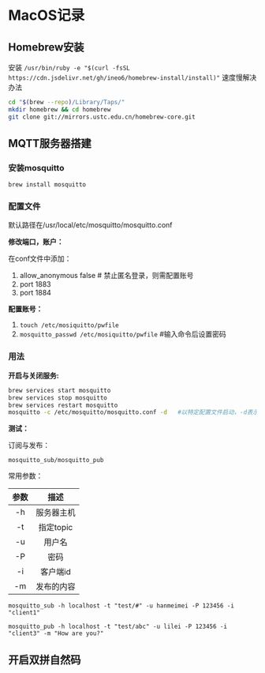 # MacOS记录
## Homebrew安装
安装
`/usr/bin/ruby -e "$(curl -fsSL https://cdn.jsdelivr.net/gh/ineo6/homebrew-install/install)"`
速度慢解决办法

```bash
cd "$(brew --repo)/Library/Taps/"
mkdir homebrew && cd homebrew
git clone git://mirrors.ustc.edu.cn/homebrew-core.git
```



## MQTT服务器搭建

### 安装mosquitto

```bash
brew install mosquitto
```

### 配置文件

默认路径在/usr/local/etc/mosquitto/mosquitto.conf

**修改端口，账户：**

在conf文件中添加：

1. allow_anonymous false   # 禁止匿名登录，则需配置账号
2. port 1883
3. port 1884

**配置账号：**

1. `touch /etc/mosiquitto/pwfile`
2. `mosquitto_passwd /etc/mosiquitto/pwfile`  #输入命令后设置密码

### 用法

**开启与关闭服务:**

```bash
brew services start mosquitto
brew services stop mosquitto
brew services restart mosquitto
mosquitto -c /etc/mosquitto/mosquitto.conf -d   #以特定配置文件启动，-d表示后台
```

**测试：**

订阅与发布：

`mosquitto_sub/mosquitto_pub`

常用参数：

| 参数 |    描述    |
| :--: | :--------: |
|  -h  | 服务器主机 |
|  -t  | 指定topic  |
|  -u  |   用户名   |
|  -P  |    密码    |
|  -i  |  客户端id  |
|  -m  | 发布的内容 |

`mosquitto_sub -h localhost -t "test/#" -u hanmeimei -P 123456 -i "client1"`

`mosquitto_pub -h localhost -t "test/abc" -u lilei -P 123456 -i "client3" -m "How are you?"`

## 开启双拼自然码

```bash
```

